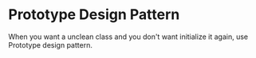 # Prototype Design Pattern

When you want a unclean class and you don't want initialize it again, use Prototype design pattern.
